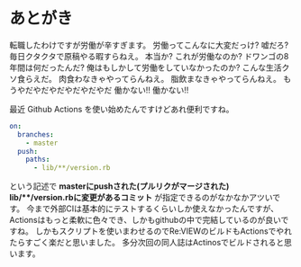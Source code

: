 # あとがき

転職したわけですが労働が辛すぎます。
労働ってこんなに大変だっけ?
嘘だろ? 毎日クタクタで原稿やる暇すらねえ。
本当か? これが労働なのか?
ドワンゴの8年間は何だったんだ?
俺はもしかして労働をしていなかったのか?
こんな生活クソ食らえだ。
肉食わなきゃやってらんねえ。
脂飲まなきゃやってらんねえ。
もうやだやだやだやだやだやだ
働かない!! 働かない!!

最近 Github Actions を使い始めたんですけどあれ便利ですね。

```yaml
on:
  branches:
    - master
  push:
    paths:
      - lib/**/version.rb
```

という記述で **masterにpushされた(プルリクがマージされた) lib/\*\*/version.rbに変更があるコミット** が指定できるのがなかなかアツいです。
今まで外部CIは基本的にテストするくらいしか使えなかったんですが、
Actionsはもっと柔軟に色々でき、しかもgithubの中で完結しているのが良いですね。
しかもスクリプトを使いまわせるのでRe:VIEWのビルドもActionsでやれたらすごく楽だと思いました。
多分次回の同人誌はActinosでビルドされると思います。
